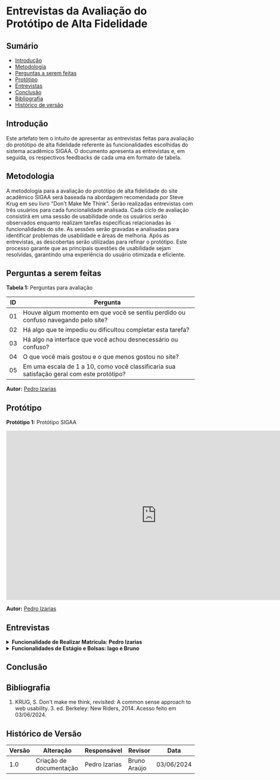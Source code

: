 # Entrevistas da Avaliação do Protótipo de Alta Fidelidade

## Sumário
* [Introdução](#introdução)
* [Metodologia](#metodologia)
* [Perguntas a serem feitas](#perguntas-a-serem-feitas)
* [Protótipo](#protótipo)
* [Entrevistas](#entrevistas)
* [Conclusão](#conclusão)
* [Bibliografia](#bibliografia)
* [Histórico de versão](#histórico-de-versão)

## Introdução
Este artefato tem o intuito de apresentar as entrevistas feitas para avaliação do protótipo de alta fidelidade referente às funcionalidades escolhidas do sistema acadêmico SIGAA. O documento apresenta as entrevistas e, em seguida, os respectivos feedbacks de cada uma em formato de tabela.

## Metodologia 

A metodologia para a avaliação do protótipo de alta fidelidade do site acadêmico SIGAA será baseada na abordagem recomendada por Steve Krug em seu livro "Don't Make Me Think". Serão realizadas entrevistas com três usuários para cada funcionalidade analisada. Cada ciclo de avaliação consistirá em uma sessão de usabilidade onde os usuários serão observados enquanto realizam tarefas específicas relacionadas às funcionalidades do site. As sessões serão gravadas e analisadas para identificar problemas de usabilidade e áreas de melhoria. Após as entrevistas, as descobertas serão utilizadas para refinar o protótipo. Este processo garante que as principais questões de usabilidade sejam resolvidas, garantindo uma experiência do usuário otimizada e eficiente.

## Perguntas a serem feitas

**Tabela 1:** Perguntas para avaliação

| ID | Pergunta |
|----|----------|
| 01 | Houve algum momento em que você se sentiu perdido ou confuso navegando pelo site? |
| 02 | Há algo que te impediu ou dificultou completar esta tarefa? |
| 03 | Há algo na interface que você achou desnecessário ou confuso? |
| 04 | O que você mais gostou e o que menos gostou no site? |
| 05 | Em uma escala de 1 a 10, como você classificaria sua satisfação geral com este protótipo? |

**Autor:** [Pedro Izarias](https://github.com/Izarias)

## Protótipo 

**Protótipo 1:** Protótipo SIGAA

<iframe style="border: 1px solid rgba(0, 0, 0, 0.1);" width="800" height="450" src="https://www.figma.com/embed?embed_host=share&url=https%3A%2F%2Fwww.figma.com%2Fproto%2F3Qt3vMB1AUpiALPp5dQCLG%2FPrototipo-SIGAA%3Fnode-id%3D7-862%26t%3DxobtamRuuTa4jGEU-1%26scaling%3Dscale-down%26content-scaling%3Dfixed%26page-id%3D7%253A860%26starting-point-node-id%3D7%253A862" allowfullscreen></iframe>

**Autor:** [Pedro Izarias](https://github.com/Izarias)

## Entrevistas

<details>
<summary size="20"><b>Funcionalidade de Realizar Matrícula: Pedro Izarias</b></summary>

**Vídeo 1:** Avaliação feita com Erika Iwakiri

<iframe width="848" height="480" src="https://www.youtube.com/embed/rEr8jfApXGA" title="" frameborder="0" allow="accelerometer; autoplay; clipboard-write; encrypted-media; gyroscope; picture-in-picture; web-share" referrerpolicy="strict-origin-when-cross-origin" allowfullscreen></iframe>

**Tabela 2:** Respostas para avaliação

| ID | Pergunta | Resposta |
|----|----------|----------|
| 01 | Houve algum momento em que você se sentiu perdido ou confuso navegando pelo site? | Não, foi bem fácil de navegar e não precisei buscar ajuda. |
| 02 | Há algo que te impediu ou dificultou completar esta tarefa? | Não, não teve nada que me impediu ou dificultou. |
| 03 | Há algo na interface que você achou desnecessário ou confuso? | Não, tudo o que estava na interface era o que precisava estar e as informações foram diretas e essenciais. |
| 04 | O que você mais gostou e o que menos gostou no site? | O site está bem moderno, as palhetas de cores estão boas e não tem nenhum código confuso na interface, por exemplo o código das aulas que no SIGAA seria 2M34, não preciso buscar ajuda para interpretar, já está no formato normal de horas. |
| 05 | Em uma escala de 1 a 10, como você classificaria sua satisfação geral com este protótipo? | Acho que 10 porque nós precisamos de uma mudança no SIGAA e essa interface é uma mudança nova mais bem moderna e fácil de navegar. |

**Autor:** [Pedro Izarias](https://github.com/Izarias)

</details>

<details>
<summary size="20"><b>Funcionalidades de Estágio e Bolsas: Iago e Bruno</b></summary>

**Vídeo 2:** Avaliação feita com Elder

<iframe width="853" height="480" src="https://www.youtube.com/embed/TX6qV-nLwuQ" title="Entrevista prototipo alta fidelidade - SIGAA - IHC" frameborder="0" allow="accelerometer; autoplay; clipboard-write; encrypted-media; gyroscope; picture-in-picture; web-share" referrerpolicy="strict-origin-when-cross-origin" allowfullscreen></iframe>

**Tabela 3:** Respostas para avaliação com Elder

| ID | Pergunta | Resposta |
|----|----------|----------|
| 01 | Houve algum momento em que você se sentiu perdido ou confuso navegando pelo site? | Não, o site está bem ergonômico e deu para encontrar tudo bem fácil e rápido e bem sinalizado. |
| 02 | Há algo que te impediu ou dificultou completar esta tarefa? | Não. |
| 03 | Há algo na interface que você achou desnecessário ou confuso? | Não, achei bem tranquilo de mexer. |
| 04 | O que você mais gostou e o que menos gostou no site? | O que mais gostei foi a facilidade de acesso que era o que eu queria, pelo próprio menu, conseguir navegar e chegar onde eu queria e talvez o que menos gostei foi ter que usar muitos cliques. |
| 05 | Em uma escala de 1 a 10, como você classificaria sua satisfação geral com este protótipo? | Eu acho que um 8 ou 9. |

**Autores:** [Iago Passaglia](https://github.com/brunocva) e [Bruno Araújo](https://github.com/brunocva)

**Vídeo 3:** Avaliação feita com Melina

<iframe width="853" height="480" src="https://www.youtube.com/embed/Pk0LIAXK87U" title="Entrevista Melina - Prototipo de alta fidelidade IHC - grupo 2" frameborder="0" allow="accelerometer; autoplay; clipboard-write; encrypted-media; gyroscope; picture-in-picture; web-share" referrerpolicy="strict-origin-when-cross-origin" allowfullscreen></iframe>

**Tabela 4:** Respostas para avaliação com Melina

| ID | Pergunta | Resposta |
|----|----------|----------|
| 01 | Houve algum momento em que você se sentiu perdido ou confuso navegando pelo site? | Não, achei tudo bem intuitivo e bem fácil de achar e bem setorizadas as informações. |
| 02 | Há algo que te impediu ou dificultou completar esta tarefa? | Não. |
| 03 | Há algo na interface que você achou desnecessário ou confuso? | Não. |
| 04 | O que você mais gostou e o que menos gostou no site? | Gostei que ele estava bem simplificado, intuitivo e com as caixas separadas com cada assunto e não teve nada que não gostei. |
| 05 | Em uma escala de 1 a 10, como você classificaria sua satisfação geral com este protótipo? | 9 ou 10 porque sou uma pessoa que costuma ter dificuldades com sites e achei bem fácil, só ter tempo para ler as informações. |

**Autores:** [Iago Passaglia](https://github.com/brunocva) e [Bruno Araújo](https://github.com/brunocva)

</details>

## Conclusão

## Bibliografia

1. KRUG, S. Don't make me think, revisited: A common sense approach to web usability. 3. ed. Berkeley: New Riders, 2014. Acesso feito em 03/06/2024.

## Histórico de Versão

| Versão | Alteração                       | Responsável   | Revisor       | Data       |
|--------|---------------------------------|---------------|---------------|------------|
| 1.0    | Criação de documentação         | Pedro Izarias | Bruno Araújo  | 03/06/2024 |
